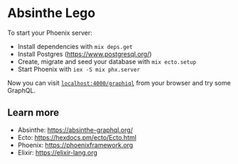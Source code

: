 # Absinthe Lego

To start your Phoenix server:

  * Install dependencies with `mix deps.get`
  * Install Postgres (https://www.postgresql.org/)
  * Create, migrate and seed your database with `mix ecto.setup`
  * Start Phoenix with `iex -S mix phx.server`

Now you can visit [`localhost:4000/graphiql`](http://localhost:4000/graphiql) from your browser and try some GraphQL.

## Learn more

  * Absinthe: https://absinthe-graphql.org/
  * Ecto: https://hexdocs.pm/ecto/Ecto.html
  * Phoenix: https://phoenixframework.org
  * Elixir: https://elixir-lang.org
